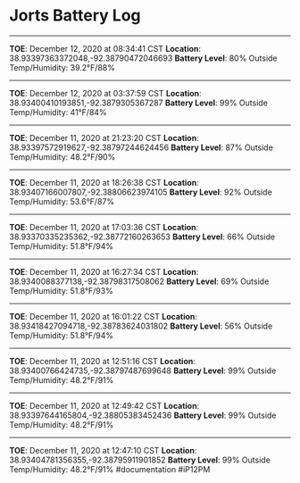 # Jorts Battery Log
- - - -
**TOE**: December 12, 2020 at 08:34:41 CST
**Location**: 38.93397363372048,-92.38790472046693 
**Battery Level**: 80%
Outside Temp/Humidity: 39.2°F/88%
- - - -
**TOE**: December 12, 2020 at 03:37:59 CST
**Location**: 38.93400410193851,-92.3879305367287 
**Battery Level**: 99%
Outside Temp/Humidity: 41°F/84%
- - - -
**TOE**: December 11, 2020 at 21:23:20 CST
**Location**: 38.93397572919627,-92.38797244624456 
**Battery Level**: 87%
Outside Temp/Humidity: 48.2°F/90%
- - - -
**TOE**: December 11, 2020 at 18:26:38 CST
**Location**: 38.93407166007807,-92.38806623974105 
**Battery Level**: 92%
Outside Temp/Humidity: 53.6°F/87%
- - - -
**TOE**: December 11, 2020 at 17:03:36 CST
**Location**: 38.93370335235362,-92.38772160263653 
**Battery Level**: 66%
Outside Temp/Humidity: 51.8°F/94%
- - - -
**TOE**: December 11, 2020 at 16:27:34 CST
**Location**: 38.9340088377138,-92.38798317508062 
**Battery Level**: 69%
Outside Temp/Humidity: 51.8°F/93%
- - - -
**TOE**: December 11, 2020 at 16:01:22 CST
**Location**: 38.93418427094718,-92.38783624031802 
**Battery Level**: 56%
Outside Temp/Humidity: 51.8°F/94%
- - - -
**TOE**: December 11, 2020 at 12:51:16 CST
**Location**: 38.93400766424735,-92.38797487699648 
**Battery Level**: 99%
Outside Temp/Humidity: 48.2°F/91%
- - - -
**TOE**: December 11, 2020 at 12:49:42 CST
**Location**: 38.93397644165804,-92.38805383452436 
**Battery Level**: 99%
Outside Temp/Humidity: 48.2°F/91%
- - - -
**TOE**: December 11, 2020 at 12:47:10 CST
**Location**: 38.93404781356355,-92.38795911901852 
**Battery Level**: 99%
Outside Temp/Humidity: 48.2°F/91%
#documentation #iP12PM
